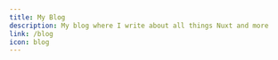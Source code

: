 ```yaml
---
title: My Blog
description: My blog where I write about all things Nuxt and more
link: /blog
icon: blog
---
```

